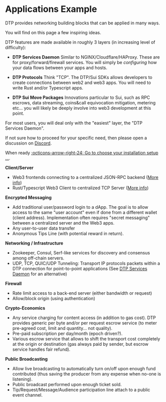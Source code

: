 # Applications Example

DTP provides networking building blocks that can be applied in many ways.

You will find on this page a few inspiring ideas.

DTP features are made available in roughly 3 layers (in increasing level of difficulty):

- <b>DTP Services Daemon</b> Similar to NGINX/Cloudflare/HAProxy. These are for proxy/forward/firewall services. You will simply be *configuring* how your data flows between your apps and hosts.

- <b>DTP Protocols</b> Think "TCP". The DTP/Sui SDKs allows developers to create connections between web2 and web3 apps. You will need to write Rust and/or Typescript apps.
  
- <b>DTP Sui Move Packages</b> Innovations particular to Sui, such as RPC escrows, data streaming, coins&call equivocation mitigation, metering etc... you will likely be deeply involve into web3 development at this point.

For most users, you will deal only with the "easiest" layer, the "DTP Services Daemon".

If not sure how to proceed for your specific need, then please open a discussion on [Discord](https://discord.gg/Erb6SwsVbH).

When ready [:octicons-arrow-right-24: Go to choose your installation setup ...](setup/help.md).

**Client/Server**

* Web3 frontends connecting to a centralized JSON-RPC backend ([More info](example/rpc_firewall.md))
* Rust/Typescript Web3 Client to centralized TCP Server ([More info](example/web3_rust.md))

**Encrypted Messaging**

* Add traditional user/password login to a dApp. The goal is to allow access to the same "user account" even if done from a different wallet (client address). Implementation often requires "secret messaging" between a centralized server and the Web3 apps.
* Any user-to-user data transfer&#x20;
* Anonymous Tips Line (with potential reward in return).

**Networking / Infrastructure**

* Zookeeper, Consul, Serf-like services for discovery and consensus among off-chain servers.
* UDP, TCP, QUIC/UDP Tunneling: Transport IP protocols packets within a DTP connection for point-to-point applications (See [DTP Services Daemon](setup/help.md#choice-1-of-3-simplified-dtp-services-deployment) for an alternative)

**Firewall**

* Rate limit access to a back-end server (either bandwidth or request)
* Allow/block origin (using authentication)

**Crypto-Economics**

* Any service charging for content access (in addition to gas cost). DTP provides generic per byte and/or per request escrow service (to meter pre-agreed cost, limit and quantity... not quality).
* Pre-paid subscription per day/month (epoch driven?).
* Various escrow service that allows to shift the transport cost completely at the origin or destination (gas always paid by sender, but escrow service handles fair refund).

**Public Broadcasting**

* Allow live broadcasting to automatically turn on/off upon enough fund contributed (thus saving the producer from any expense when no-one is listening).
* Public broadcast performed upon enough ticket sold.
* Tip/Request/Message/Audience participation line attach to a public event channel.
